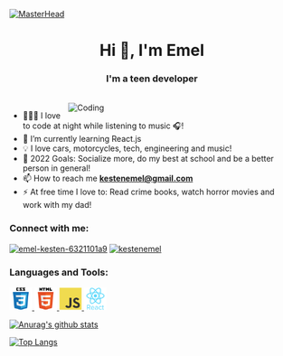 [![MasterHead](https://64.media.tumblr.com/c5543874b9cbe98da1d20945a45e989b/tumblr_o5a5r9Z9O71tvppquo1_r1_1280.gif)](https://rishavchanda.io)


<h1 align="center">Hi 👋, I'm Emel</h1>
<h3 align="center">I'm a teen developer</h3>

<br />

<img align="right" alt="Coding" width="400" src="https://data.whicdn.com/images/342885011/original.gif">

- 👨🏻‍💻 I love to code at night while listening to music 🎧!
- 🌱 I’m currently learning React.js
- 💡 I love cars, motorcycles, tech, engineering and music!
- 🥅 2022 Goals: Socialize more, do my best at school and be a better person in general!
- 📫 How to reach me **kestenemel@gmail.com**
- ⚡ At free time I love to: Read crime books, watch horror movies and work with my dad!

<h3 align="left">Connect with me:</h3>
<p align="left">
<a href="https://linkedin.com/in/emel-kesten-6321101a9" target="blank"><img align="center" src="https://raw.githubusercontent.com/rahuldkjain/github-profile-readme-generator/master/src/images/icons/Social/linked-in-alt.svg" alt="emel-kesten-6321101a9" height="30" width="40" /></a>
<a href="https://instagram.com/kestenemel" target="blank"><img align="center" src="https://raw.githubusercontent.com/rahuldkjain/github-profile-readme-generator/master/src/images/icons/Social/instagram.svg" alt="kestenemel" height="30" width="40" /></a>
</p>

<h3 align="left">Languages and Tools:</h3>
<p align="left"> <a href="https://www.w3schools.com/css/" target="_blank" rel="noreferrer"> <img src="https://raw.githubusercontent.com/devicons/devicon/master/icons/css3/css3-original-wordmark.svg" alt="css3" width="40" height="40"/> </a> <a href="https://www.w3.org/html/" target="_blank" rel="noreferrer"> <img src="https://raw.githubusercontent.com/devicons/devicon/master/icons/html5/html5-original-wordmark.svg" alt="html5" width="40" height="40"/> </a> <a href="https://developer.mozilla.org/en-US/docs/Web/JavaScript" target="_blank" rel="noreferrer"> <img src="https://raw.githubusercontent.com/devicons/devicon/master/icons/javascript/javascript-original.svg" alt="javascript" width="40" height="40"/> </a> <a href="https://reactjs.org/" target="_blank" rel="noreferrer"> <img src="https://raw.githubusercontent.com/devicons/devicon/master/icons/react/react-original-wordmark.svg" alt="react" width="40" height="40"/> </a> </p>



[![Anurag's github stats](https://github-readme-stats.vercel.app/api?username=EmelKesten&count_private=true&show_icons=true&theme=tokyonight)](https://github.com/anuraghazra/github-readme-stats)

[![Top Langs](https://github-readme-stats.vercel.app/api/top-langs/?username=EmelKesten&count_private=true&show_icons=true&theme=tokyonight&count_private=true)](https://github.com/anuraghazra/github-readme-stats)